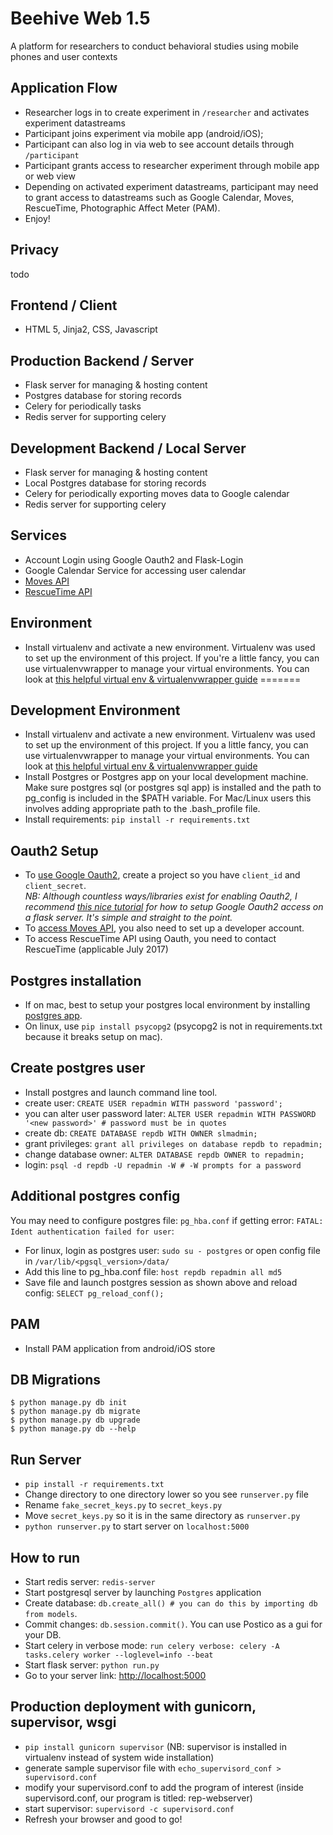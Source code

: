 # Beehive Web 1.5
A platform for researchers to conduct behavioral studies using mobile phones and user contexts

## Application Flow
- Researcher logs in to create experiment in `/researcher` and activates experiment datastreams
- Participant joins experiment via mobile app (android/iOS);
- Participant can also log in via web to see account details through `/participant`
- Participant grants access to researcher experiment through mobile app or web view
- Depending on activated experiment datastreams, participant may need to grant access to datastreams such as Google Calendar, Moves, RescueTime, Photographic Affect Meter (PAM).
- Enjoy!

## Privacy
todo

## Frontend / Client
- HTML 5, Jinja2, CSS, Javascript

## Production Backend / Server
- Flask server for managing & hosting content
- Postgres database for storing records
- Celery for periodically tasks
- Redis server for supporting celery

## Development Backend / Local Server
- Flask server for managing & hosting content
- Local Postgres database for storing records
- Celery for periodically exporting moves data to Google calendar
- Redis server for supporting celery

## Services
- Account Login using Google Oauth2 and Flask-Login
- Google Calendar Service for accessing user calendar
- [Moves API][Moves API]
- [RescueTime API][RescueTime API]

## Environment
- Install virtualenv and activate a new environment. Virtualenv was used to set up the environment of this project. If you're a little fancy, you can use virtualenvwrapper to manage your virtual environments. You can look at [this helpful virtual env & virtualenvwrapper guide][Virtualenv Guide]
=======
## Development Environment
- Install virtualenv and activate a new environment. Virtualenv was used to set up the environment of this project. If you a little fancy, you can use virtualenvwrapper to manage your virtual environments. You can look at [this helpful virtual env & virtualenvwrapper guide][Virtualenv Guide]
- Install Postgres or Postgres app on your local development machine. Make sure postgres sql (or postgres sql app) is installed and the path to pg_config is included in the $PATH variable. For Mac/Linux users this involves adding appropriate path to the .bash_profile file.
- Install requirements: `pip install -r requirements.txt`

## Oauth2 Setup
- To [use Google Oauth2][Google Credentials], create a project so you have `client_id` and `client_secret`.  
*NB: Although countless ways/libraries exist for enabling Oauth2, I recommend [this nice tutorial][Google Flask Oauth Tutorial] for how to setup Google Oauth2 access on a flask server. It's simple and straight to the point.*
- To [access Moves API][Moves API], you also need to set up a developer account.
- To access RescueTime API using Oauth, you need to contact RescueTime (applicable July 2017)

## Postgres installation
- If on mac, best to setup your postgres local environment by installing [postgres app][postgres app link].
- On linux, use `pip install psycopg2` (psycopg2 is not in requirements.txt because it breaks setup on mac).

## Create postgres user
- Install postgres and launch command line tool.
- create user: `CREATE USER repadmin WITH password 'password';`
- you can alter user password later: `ALTER USER repadmin WITH PASSWORD '<new password>' # password must be in quotes`
- create db: `CREATE DATABASE repdb WITH OWNER slmadmin;`
- grant privileges: `grant all privileges on database repdb to repadmin;`
- change database owner: `ALTER DATABASE repdb OWNER to repadmin;`
- login: `psql -d repdb -U repadmin -W # -W prompts for a password`

## Additional postgres config
You may need to configure postgres file: `pg_hba.conf` if getting error:
`FATAL: Ident authentication failed for user`:
- For linux, login as postgres user: `sudo su - postgres` or open config file in `/var/lib/<pgsql_version>/data/`
- Add this line to pg_hba.conf file: `host repdb repadmin all md5`
- Save file and launch postgres session as shown above and reload config: `SELECT pg_reload_conf();`

## PAM
- Install PAM application from android/iOS store

## DB Migrations
```
$ python manage.py db init
$ python manage.py db migrate
$ python manage.py db upgrade
$ python manage.py db --help
```

## Run Server
- `pip install -r requirements.txt`
- Change directory to one directory lower so you see `runserver.py` file
- Rename `fake_secret_keys.py` to `secret_keys.py`
- Move `secret_keys.py` so it is in the same directory as `runserver.py`
- `python runserver.py` to start server on `localhost:5000`

## How to run
- Start redis server: `redis-server`
- Start postgresql server by launching `Postgres` application
- Create database: `db.create_all() # you can do this by importing db from models`.
- Commit changes: `db.session.commit()`. You can use Postico as a gui for your DB.
- Start celery in verbose mode: `run celery verbose: celery -A tasks.celery worker --loglevel=info --beat`
- Start flask server: `python run.py`
- Go to your server link: [http://localhost:5000](http://localhost:5000)

## Production deployment with gunicorn, supervisor, wsgi
- `pip install gunicorn supervisor` (NB: supervisor is installed in virtualenv
		instead of system wide installation)
- generate sample supervisor file with `echo_supervisord_conf > supervisord.conf`
- modify your supervisord.conf to add the program of interest (inside
		supervisord.conf, our program is titled: rep-webserver)
- start supervisor: `supervisord -c supervisord.conf`
- Refresh your browser and good to go!


[Google Credentials]: [https://console.developers.google.com/apis/credentials?project=_]

[Google Flask Oauth Tutorial]: [https://developers.google.com/api-client-library/python/auth/web-app]

[Moves API]: [https://dev.moves-app.com/]

[RescueTime API]: [https://www.rescuetime.com/developers]

[Virtualenv Guide]: [http://docs.python-guide.org/en/latest/dev/virtualenvs/]

[postgres app link]: [http://postgresapp.com/]
